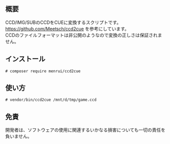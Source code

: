 ## 概要

CCD/IMG/SUBのCCDをCUEに変換するスクリプトです。  
https://github.com/Meetsch/ccd2cue を参考にしています。  
CCDのファイルフォーマットは非公開のようなので変換の正しさは保証されません。

## インストール

```
# composer require menrui/ccd2cue
```

## 使い方

```
# vendor/bin/ccd2cue /mnt/d/tmp/game.ccd
```

## 免責

開発者は、ソフトウェアの使用に関連するいかなる損害についても一切の責任を負いません。  
